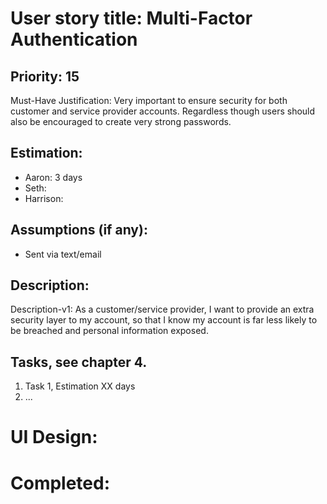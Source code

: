# User story title: Multi-Factor Authentication

## Priority: 15
Must-Have
Justification: Very important to ensure security for both customer and service provider accounts. Regardless though
users should also be encouraged to create very strong passwords.

## Estimation:
* Aaron: 3 days
* Seth:
* Harrison:

## Assumptions (if any):
* Sent via text/email

## Description:

Description-v1: As a customer/service provider, I want to provide an extra security layer to my account, so that 
I know my account is far less likely to be breached and personal information exposed.


## Tasks, see chapter 4.

1. Task 1, Estimation XX days
2. ...


# UI Design:


# Completed:
